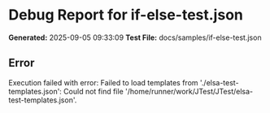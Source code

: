 # Debug Report for if-else-test.json

**Generated:** 2025-09-05 09:33:09
**Test File:** docs/samples/if-else-test.json

## Error
Execution failed with error: Failed to load templates from './elsa-test-templates.json': Could not find file '/home/runner/work/JTest/JTest/elsa-test-templates.json'.

